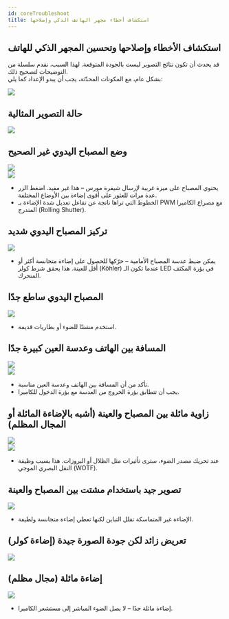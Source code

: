 ```yaml
---
id: coreTroubleshoot
title: استكشاف أخطاء مجهر الهاتف الذكي وإصلاحها
---
```


## استكشاف الأخطاء وإصلاحها وتحسين المجهر الذكي للهاتف

قد يحدث أن تكون نتائج التصوير ليست بالجودة المتوقعة. لهذا السبب، نقدم سلسلة من التوضيحات لتصحيح ذلك.  
بشكل عام، مع المكونات المحدّثة، يجب أن يبدو الإعداد كما يلي:

![](../IMAGES/SmartphoneMicroscopeTroubleshoot_11.jpeg)

## حالة التصوير المثالية

![](../IMAGES/SmartphoneMicroscopeTroubleshoot_10.jpeg)

## وضع المصباح اليدوي غير الصحيح

![](../IMAGES/flashlightmodes.png)  
![](../IMAGES/SmartphoneMicroscopeTroubleshoot_9.jpeg)  
- يحتوي المصباح على ميزة غريبة لإرسال شيفرة مورس – هذا غير مفيد. اضغط الزر عدة مرات للعثور على أقوى إضاءة بين الأوضاع المختلفة.
- الخطوط التي تراها ناتجة عن تفاعل تعديل شدة الإضاءة بـ PWM مع مصراع الكاميرا المتدرج (Rolling Shutter).

## تركيز المصباح اليدوي شديد

![](../IMAGES/SmartphoneMicroscopeTroubleshoot_8.jpeg)

- يمكن ضبط عدسة المصباح الأمامية – حرّكها للحصول على إضاءة متجانسة أكثر أو أقل للعينة. هذا يحقق شرط كولر (Köhler) عندما تكون الـ LED في بؤرة المكثف المتحرك.

## المصباح اليدوي ساطع جدًا

![](../IMAGES/SmartphoneMicroscopeTroubleshoot_7.jpeg)  
- استخدم مشتتًا للضوء أو بطاريات قديمة.

## المسافة بين الهاتف وعدسة العين كبيرة جدًا

![](../IMAGES/SmartphoneMicroscopeTroubleshoot_6.jpeg)  
![](../IMAGES/distancematch.png)  
- تأكد من أن المسافة بين الهاتف وعدسة العين مناسبة.
- يجب أن تتطابق بؤرة الخروج من العدسة مع بؤرة الدخول للكاميرا.

## زاوية مائلة بين المصباح والعينة (أشبه بالإضاءة المائلة أو المجال المظلم)

![](../IMAGES/SmartphoneMicroscopeTroubleshoot_5.jpeg)  
![](../IMAGES/obliquelight.png)  
- عند تحريك مصدر الضوء، سترى تأثيرات مثل الظلال أو البروزات. هذا بسبب وظيفة النقل البصري الموجي (WOTF).

## تصوير جيد باستخدام مشتت بين المصباح والعينة

![](../IMAGES/SmartphoneMicroscopeTroubleshoot_4.jpeg)  
- الإضاءة غير المتماسكة تقلل التباين لكنها تعطي إضاءة متجانسة ولطيفة.

## تعريض زائد لكن جودة الصورة جيدة (إضاءة كولر)

![](../IMAGES/SmartphoneMicroscopeTroubleshoot_3.jpeg)

## إضاءة مائلة (مجال مظلم)

![](../IMAGES/SmartphoneMicroscopeTroubleshoot_2.jpeg)  
- إضاءة مائلة جدًا – لا يصل الضوء المباشر إلى مستشعر الكاميرا.
